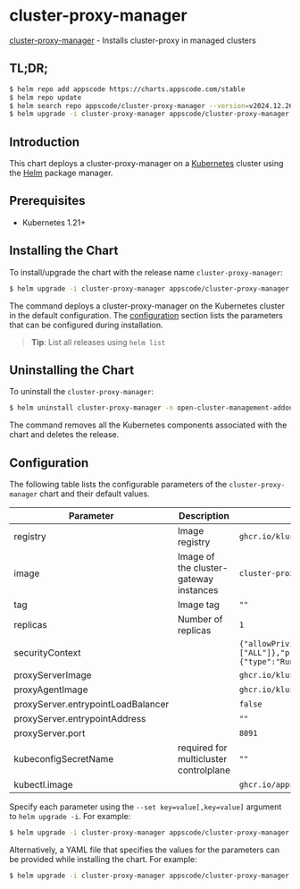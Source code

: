 # cluster-proxy-manager

[cluster-proxy-manager](https://github.com/kluster-manager/cluster-proxy) - Installs cluster-proxy in managed clusters

## TL;DR;

```bash
$ helm repo add appscode https://charts.appscode.com/stable
$ helm repo update
$ helm search repo appscode/cluster-proxy-manager --version=v2024.12.26
$ helm upgrade -i cluster-proxy-manager appscode/cluster-proxy-manager -n open-cluster-management-addon --create-namespace --version=v2024.12.26
```

## Introduction

This chart deploys a cluster-proxy-manager on a [Kubernetes](http://kubernetes.io) cluster using the [Helm](https://helm.sh) package manager.

## Prerequisites

- Kubernetes 1.21+

## Installing the Chart

To install/upgrade the chart with the release name `cluster-proxy-manager`:

```bash
$ helm upgrade -i cluster-proxy-manager appscode/cluster-proxy-manager -n open-cluster-management-addon --create-namespace --version=v2024.12.26
```

The command deploys a cluster-proxy-manager on the Kubernetes cluster in the default configuration. The [configuration](#configuration) section lists the parameters that can be configured during installation.

> **Tip**: List all releases using `helm list`

## Uninstalling the Chart

To uninstall the `cluster-proxy-manager`:

```bash
$ helm uninstall cluster-proxy-manager -n open-cluster-management-addon
```

The command removes all the Kubernetes components associated with the chart and deletes the release.

## Configuration

The following table lists the configurable parameters of the `cluster-proxy-manager` chart and their default values.

|             Parameter              |              Description               |                                                                                             Default                                                                                             |
|------------------------------------|----------------------------------------|-------------------------------------------------------------------------------------------------------------------------------------------------------------------------------------------------|
| registry                           | Image registry                         | <code>ghcr.io/kluster-manager</code>                                                                                                                                                            |
| image                              | Image of the cluster-gateway instances | <code>cluster-proxy</code>                                                                                                                                                                      |
| tag                                | Image tag                              | <code>""</code>                                                                                                                                                                                 |
| replicas                           | Number of replicas                     | <code>1</code>                                                                                                                                                                                  |
| securityContext                    |                                        | <code>{"allowPrivilegeEscalation":false,"capabilities":{"drop":["ALL"]},"privileged":false,"readOnlyRootFilesystem":true,"runAsNonRoot":true,"seccompProfile":{"type":"RuntimeDefault"}}</code> |
| proxyServerImage                   |                                        | <code>ghcr.io/kluster-manager/cluster-proxy</code>                                                                                                                                              |
| proxyAgentImage                    |                                        | <code>ghcr.io/kluster-manager/cluster-proxy</code>                                                                                                                                              |
| proxyServer.entrypointLoadBalancer |                                        | <code>false</code>                                                                                                                                                                              |
| proxyServer.entrypointAddress      |                                        | <code>""</code>                                                                                                                                                                                 |
| proxyServer.port                   |                                        | <code>8091</code>                                                                                                                                                                               |
| kubeconfigSecretName               | required for multicluster controlplane | <code>""</code>                                                                                                                                                                                 |
| kubectl.image                      |                                        | <code>ghcr.io/appscode/kubectl-nonroot:1.31</code>                                                                                                                                              |


Specify each parameter using the `--set key=value[,key=value]` argument to `helm upgrade -i`. For example:

```bash
$ helm upgrade -i cluster-proxy-manager appscode/cluster-proxy-manager -n open-cluster-management-addon --create-namespace --version=v2024.12.26 --set registry=ghcr.io/kluster-manager
```

Alternatively, a YAML file that specifies the values for the parameters can be provided while
installing the chart. For example:

```bash
$ helm upgrade -i cluster-proxy-manager appscode/cluster-proxy-manager -n open-cluster-management-addon --create-namespace --version=v2024.12.26 --values values.yaml
```
